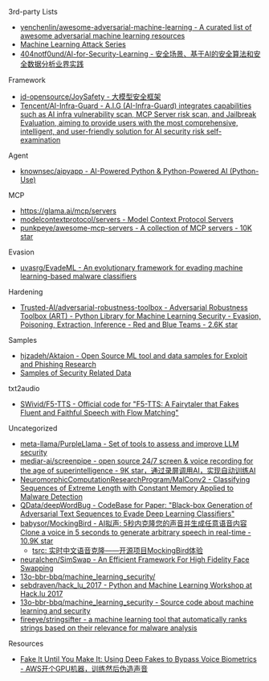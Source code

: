 3rd-party Lists

* [yenchenlin/awesome-adversarial-machine-learning - A curated list of awesome adversarial machine learning resources](https://github.com/yenchenlin/awesome-adversarial-machine-learning)
* [Machine Learning Attack Series](https://embracethered.com/blog/posts/2020/machine-learning-attack-series-overview/)
* [404notf0und/AI-for-Security-Learning - 安全场景、基于AI的安全算法和安全数据分析业界实践](https://github.com/404notf0und/AI-for-Security-Learning)

Framework

* [jd-opensource/JoySafety - 大模型安全框架](https://github.com/jd-opensource/JoySafety)
* [Tencent/AI-Infra-Guard - A.I.G (AI-Infra-Guard) integrates capabilities such as AI infra vulnerability scan, MCP Server risk scan, and Jailbreak Evaluation, aiming to provide users with the most comprehensive, intelligent, and user-friendly solution for AI security risk self-examination](https://github.com/Tencent/AI-Infra-Guard)

Agent

* [knownsec/aipyapp - AI-Powered Python & Python-Powered AI (Python-Use)](https://github.com/knownsec/aipyapp)

MCP

* https://glama.ai/mcp/servers
* [modelcontextprotocol/servers - Model Context Protocol Servers](https://github.com/modelcontextprotocol/servers)
* [punkpeye/awesome-mcp-servers - A collection of MCP servers - 10K star](https://github.com/punkpeye/awesome-mcp-servers)

Evasion

* [uvasrg/EvadeML - An evolutionary framework for evading machine learning-based malware classifiers](https://github.com/uvasrg/EvadeML)

Hardening

* [Trusted-AI/adversarial-robustness-toolbox - Adversarial Robustness Toolbox (ART) - Python Library for Machine Learning Security - Evasion, Poisoning, Extraction, Inference - Red and Blue Teams - 2.6K star](https://github.com/Trusted-AI/adversarial-robustness-toolbox)

Samples

* [hjzadeh/Aktaion - Open Source ML tool and data samples for Exploit and Phishing Research](https://github.com/jzadeh/Aktaion)
* [Samples of Security Related Data](http://www.secrepo.com/)

txt2audio

* [SWivid/F5-TTS - Official code for "F5-TTS: A Fairytaler that Fakes Fluent and Faithful Speech with Flow Matching"](https://github.com/SWivid/F5-TTS)

Uncategorized

* [meta-llama/PurpleLlama - Set of tools to assess and improve LLM security](https://github.com/meta-llama/PurpleLlama)
* [mediar-ai/screenpipe - open source 24/7 screen & voice recording for the age of superintelligence - 9K star，通过录屏调用AI，实现自动训练AI](https://github.com/mediar-ai/screenpipe)
* [NeuromorphicComputationResearchProgram/MalConv2 - Classifying Sequences of Extreme Length with Constant Memory Applied to Malware Detection](https://github.com/NeuromorphicComputationResearchProgram/MalConv2)
* [QData/deepWordBug - CodeBase for Paper: "Black-box Generation of Adversarial Text Sequences to Evade Deep Learning Classifiers"](https://github.com/QData/deepWordBug)
* [babysor/MockingBird - AI拟声: 5秒内克隆您的声音并生成任意语音内容 Clone a voice in 5 seconds to generate arbitrary speech in real-time - 10.9K star](https://github.com/babysor/MockingBird)
   * [tsrc: 实时中文语音克隆——开源项目MockingBird体验](https://security.tencent.com/index.php/blog/msg/204)
* [neuralchen/SimSwap - An Efficient Framework For High Fidelity Face Swapping](https://github.com/neuralchen/SimSwap)
* [13o-bbr-bbq/machine_learning_security/](https://github.com/13o-bbr-bbq/machine_learning_security/)
* [sebdraven/hack_lu_2017 - Python and Machine Learning Workshop at Hack.lu 2017](https://github.com/sebdraven/hack_lu_2017)
* [13o-bbr-bbq/machine_learning_security - Source code about machine learning and security](https://github.com/13o-bbr-bbq/machine_learning_security)
* [fireeye/stringsifter - a machine learning tool that automatically ranks strings based on their relevance for malware analysis](https://github.com/fireeye/stringsifter)

Resources

* [Fake It Until You Make It: Using Deep Fakes to Bypass Voice Biometrics - AWS开个GPU机器，训练然后伪造声音](https://www.netspi.com/blog/technical/adversary-simulation/using-deep-fakes-to-bypass-voice-biometrics/)

